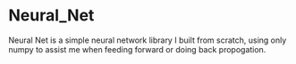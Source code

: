 # Neural_Net
Neural Net is a simple neural network library I built from scratch, using only numpy to assist me when feeding forward or doing back propogation.
